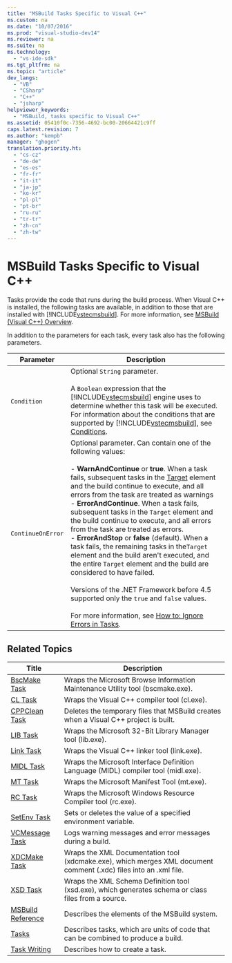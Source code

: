 ```yaml
---
title: "MSBuild Tasks Specific to Visual C++"
ms.custom: na
ms.date: "10/07/2016"
ms.prod: "visual-studio-dev14"
ms.reviewer: na
ms.suite: na
ms.technology: 
  - "vs-ide-sdk"
ms.tgt_pltfrm: na
ms.topic: "article"
dev_langs: 
  - "VB"
  - "CSharp"
  - "C++"
  - "jsharp"
helpviewer_keywords: 
  - "MSBuild, tasks specific to Visual C++"
ms.assetid: 05410f0c-7356-4692-bc00-20664421c9ff
caps.latest.revision: 7
ms.author: "kempb"
manager: "ghogen"
translation.priority.ht: 
  - "cs-cz"
  - "de-de"
  - "es-es"
  - "fr-fr"
  - "it-it"
  - "ja-jp"
  - "ko-kr"
  - "pl-pl"
  - "pt-br"
  - "ru-ru"
  - "tr-tr"
  - "zh-cn"
  - "zh-tw"
---
```

# MSBuild Tasks Specific to Visual C++
Tasks provide the code that runs during the build process. When Visual C++ is installed, the following tasks are available, in addition to those that are installed with [!INCLUDE[vstecmsbuild](../VS_IDE/includes/vstecmsbuild_md.md)]. For more information, see [MSBuild (Visual C++) Overview](../Topic/MSBuild%20\(Visual%20C++\)%20Overview.md).  
  
 In addition to the parameters for each task, every task also has the following parameters.  
  
|Parameter|Description|  
|---------------|-----------------|  
|`Condition`|Optional `String` parameter.<br /><br /> A `Boolean` expression that the [!INCLUDE[vstecmsbuild](../VS_IDE/includes/vstecmsbuild_md.md)] engine uses to determine whether this task will be executed. For information about the conditions that are supported by [!INCLUDE[vstecmsbuild](../VS_IDE/includes/vstecmsbuild_md.md)], see [Conditions](../VS_IDE/msbuild-conditions.md).|  
|`ContinueOnError`|Optional parameter. Can contain one of the following values:<br /><br /> -   **WarnAndContinue** or **true**. When a task fails, subsequent tasks in the [Target](../VS_IDE/target-element--msbuild-.md) element and the build continue to execute, and all errors from the task are treated as warnings<br />-   **ErrorAndContinue**. When a task fails, subsequent tasks in the `Target` element and the build continue to execute, and all errors from the task are treated as errors.<br />-   **ErrorAndStop** or **false** (default). When a task fails, the remaining tasks in the`Target` element and the build aren't executed, and the entire `Target` element and the build are considered to have failed.<br /><br /> Versions of the .NET Framework before 4.5 supported only the `true` and `false` values.<br /><br /> For more information, see [How to: Ignore Errors in Tasks](../VS_IDE/how-to--ignore-errors-in-tasks.md).|  
  
## Related Topics  
  
|Title|Description|  
|-----------|-----------------|  
|[BscMake Task](../VS_IDE/bscmake-task.md)|Wraps the Microsoft Browse Information Maintenance Utility tool (bscmake.exe).|  
|[CL Task](../VS_IDE/cl-task.md)|Wraps the Visual C++ compiler tool (cl.exe).|  
|[CPPClean Task](../VS_IDE/cppclean-task.md)|Deletes the temporary files that MSBuild creates when a Visual C++ project is built.|  
|[LIB Task](../VS_IDE/lib-task.md)|Wraps the Microsoft 32-Bit Library Manager tool (lib.exe).|  
|[Link Task](../VS_IDE/link-task.md)|Wraps the Visual C++ linker tool (link.exe).|  
|[MIDL Task](../VS_IDE/midl-task.md)|Wraps the Microsoft Interface Definition Language (MIDL) compiler tool (midl.exe).|  
|[MT Task](../VS_IDE/mt-task.md)|Wraps the Microsoft Manifest Tool (mt.exe).|  
|[RC Task](../VS_IDE/rc-task.md)|Wraps the Microsoft Windows Resource Compiler tool (rc.exe).|  
|[SetEnv Task](../VS_IDE/setenv-task.md)|Sets or deletes the value of a specified environment variable.|  
|[VCMessage Task](../VS_IDE/vcmessage-task.md)|Logs warning messages and error messages during a build.|  
|[XDCMake Task](../VS_IDE/xdcmake-task.md)|Wraps the XML Documentation tool (xdcmake.exe), which merges XML document comment (.xdc) files into an .xml file.|  
|[XSD Task](../VS_IDE/xsd-task.md)|Wraps the XML Schema Definition tool (xsd.exe), which generates schema or class files from a source.|  
|[MSBuild Reference](../VS_IDE/msbuild-reference.md)|Describes the elements of the MSBuild system.|  
|[Tasks](../VS_IDE/msbuild-tasks.md)|Describes tasks, which are units of code that can be combined to produce a build.|  
|[Task Writing](../VS_IDE/task-writing.md)|Describes how to create a task.|